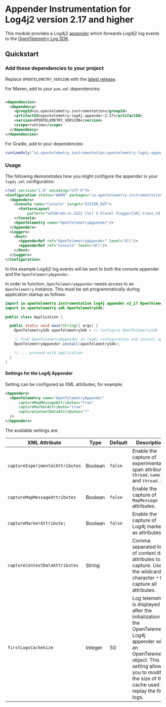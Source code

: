 # Appender Instrumentation for Log4j2 version 2.17 and higher

This module provides a Log4j2 [appender](https://logging.apache.org/log4j/2.x/manual/appenders.html)
which forwards Log4j2 log events to the
[OpenTelemetry Log SDK](https://github.com/open-telemetry/opentelemetry-java/tree/main/sdk/logs).

## Quickstart

### Add these dependencies to your project

Replace `OPENTELEMETRY_VERSION` with the [latest
release](https://search.maven.org/search?q=g:io.opentelemetry.instrumentation%20AND%20a:opentelemetry-log4j-appender-2.17).

For Maven, add to your `pom.xml` dependencies:

```xml

<dependencies>
  <dependency>
    <groupId>io.opentelemetry.instrumentation</groupId>
    <artifactId>opentelemetry-log4j-appender-2.17</artifactId>
    <version>OPENTELEMETRY_VERSION</version>
    <scope>runtime</scope>
  </dependency>
</dependencies>
```

For Gradle, add to your dependencies:

```groovy
runtimeOnly("io.opentelemetry.instrumentation:opentelemetry-log4j-appender-2.17:OPENTELEMETRY_VERSION")
```

### Usage

The following demonstrates how you might configure the appender in your `log4j.xml` configuration:

```xml
<?xml version="1.0" encoding="UTF-8"?>
<Configuration status="WARN" packages="io.opentelemetry.instrumentation.log4j.appender.v2_17">
  <Appenders>
    <Console name="Console" target="SYSTEM_OUT">
      <PatternLayout
          pattern="%d{HH:mm:ss.SSS} [%t] %-5level %logger{36} trace_id: %X{trace_id} span_id: %X{span_id} trace_flags: %X{trace_flags} - %msg%n"/>
    </Console>
    <OpenTelemetry name="OpenTelemetryAppender"/>
  </Appenders>
  <Loggers>
    <Root>
      <AppenderRef ref="OpenTelemetryAppender" level="All"/>
      <AppenderRef ref="Console" level="All"/>
    </Root>
  </Loggers>
</Configuration>
```

In this example Log4j2 log events will be sent to both the console appender and
the `OpenTelemetryAppender`.

In order to function, `OpenTelemetryAppender` needs access to an `OpenTelemetry` instance. This must
be set programmatically during application startup as follows:

```java
import io.opentelemetry.instrumentation.log4j.appender.v2_17.OpenTelemetryAppender;
import io.opentelemetry.sdk.OpenTelemetrySdk;

public class Application {

  public static void main(String[] args) {
    OpenTelemetrySdk openTelemetrySdk = // Configure OpenTelemetrySdk

    // Find OpenTelemetryAppender in log4j configuration and install openTelemetrySdk
    OpenTelemetryAppender.install(openTelemetrySdk);

    // ... proceed with application
  }
}
```

#### Settings for the Log4j Appender

Setting can be configured as XML attributes, for example:

```xml
<Appenders>
  <OpenTelemetry name="OpenTelemetryAppender"
      captureMapMessageAttributes="true"
      captureMarkerAttribute="true"
      captureContextDataAttributes="*"
  />
</Appenders>
```

The available settings are:

| XML Attribute                   | Type    | Default | Description                                                                                                           |
|---------------------------------|---------|---------| --------------------------------------------------------------------------------------------------------------------- |
| `captureExperimentalAttributes` | Boolean | `false` | Enable the capture of experimental span attributes `thread.name` and `thread.id`.                                     |
| `captureMapMessageAttributes`   | Boolean | `false` | Enable the capture of `MapMessage` attributes.                                                                        |
| `captureMarkerAttribute;`       | Boolean | `false` | Enable the capture of Log4j markers as attributes.                                                                    |
| `captureContextDataAttributes`  | String  |         | Comma separated list of context data attributes to capture. Use the wildcard character `*` to capture all attributes. |
| `firstLogsCacheSize`            | Integer | 50      | Log telemetry is displayed after the initialization of the OpenTelemetry Log4j appender with an OpenTelemetry object. This setting allows you to modify the size of the cache used to replay the first logs. |

[source code attributes]: https://github.com/open-telemetry/semantic-conventions/blob/main/docs/general/attributes.md#source-code-attributes
